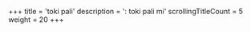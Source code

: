 +++
title               = 'toki pali'
description         = ': toki pali mi'
scrollingTitleCount = 5
weight              = 20
+++
